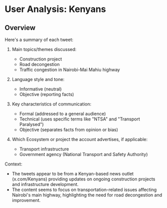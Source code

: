 # User Analysis: Kenyans

## Overview

Here's a summary of each tweet:

1. Main topics/themes discussed:
   - Construction project
   - Road decongestion
   - Traffic congestion in Nairobi-Mai Mahiu highway

2. Language style and tone:
   - Informative (neutral)
   - Objective (reporting facts)

3. Key characteristics of communication:
   - Formal (addressed to a general audience)
   - Technical (uses specific terms like "NTSA" and "Transport Paralysed")
   - Objective (separates facts from opinion or bias)

4. Which Ecosystem or project the account advertises, if applicable:
   - Transport infrastructure
   - Government agency (National Transport and Safety Authority)

Context:

* The tweets appear to be from a Kenyan-based news outlet (x.com/Kenyans) providing updates on ongoing construction projects and infrastructure development.
* The content seems to focus on transportation-related issues affecting Nairobi's main highway, highlighting the need for road decongestion and improvement.